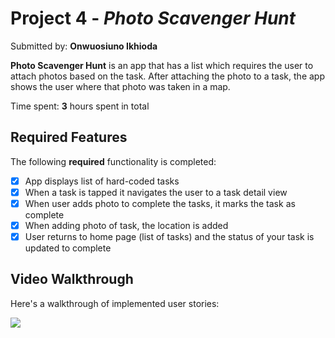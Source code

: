 # Project 4 - *Photo Scavenger Hunt*

Submitted by: **Onwuosiuno Ikhioda**

**Photo Scavenger Hunt** is an app that has a list which requires the user to attach photos based on the task. After attaching
the photo to a task, the app shows the user where that photo was taken in a map.

Time spent: **3** hours spent in total

## Required Features

The following **required** functionality is completed:

- [X] App displays list of hard-coded tasks
- [X] When a task is tapped it navigates the user to a task detail view
- [X] When user adds photo to complete the tasks, it marks the task as complete
- [X] When adding photo of task, the location is added
- [X] User returns to home page (list of tasks) and the status of your task is updated to complete

## Video Walkthrough

Here's a walkthrough of implemented user stories:

<div>
    <a href="https://www.loom.com/share/601cd4364c194570a533caae95c7bf36">
    </a>
    <a href="https://www.loom.com/share/601cd4364c194570a533caae95c7bf36">
      <img style="max-width:300px;" src="https://cdn.loom.com/sessions/thumbnails/601cd4364c194570a533caae95c7bf36-with-play.gif">
    </a>
  </div>

